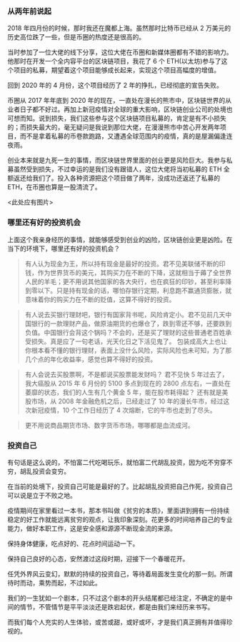 ### 从两年前说起

2018 年四月份的时候，那时我还在魔都上海。虽然那时比特币已经从 2 万美元的历史高位跌了一些，但是币圈的热度还是很高的。

当时参加了一位大佬的线下分享，这位大佬在币圈和新媒体圈都有不错的影响力。他那时在开发一个全内容平台的区块链项目，我花了 6 个 ETH(以太坊)参与了这个项目的私募，期望着这个项目能够成长起来，实现这个项目高幅度的增值。

回到 2020 年的 4 月份，这个项目经历了 2 年的挣扎，已经彻底的宣告失败。

币圈从 2017 年年底到 2020 年的现在，一直处在漫长的熊市中，区块链世界的从业者日子都不好过。再加上新冠疫情对全球的重大影响，区块链创业公司的处境也可想而知。说到损失，我们这些参与这个区块链项目私募的，肯定是有不小损失的；而损失最大的，毫无疑问是我说到那位大佬，在漫漫熊市中苦心开发两年项目，而不是拿着私募的币卷款跑路，又遭遇全球范围内的疫情，真的是屋漏偏逢连夜雨。

创业本来就是九死一生的事情，而区块链世界里面的创业更是风险巨大。我参与私募虽然受到损失，不过幸运的是我们没有跟错人，这位大佬将当初私募的 ETH 全额返还给我们了。投入各种资源把这个项目做了两年，没成功还返还了私募的 ETH，在币圈也算是一股清流了。

<此处应有图片>

### 哪里还有好的投资机会

上面这个我亲身经历的事情，就能够感受到创业的凶险，区块链创业更是凶险。在当下的环境下，哪里还有好的投资机会？

> 有人认为现金为王，所以持有现金是最好的投资。君不见美联储不断的印钱，作为世界货币的美元，其购买力在不断的下降，这就相当于薅了全世界人民的羊毛；更不用说其他国家的各大央行，也在疯狂的印钞，甚至利率降到零以下。只是持有现金的话，哪怕存银行定期，利息跑不赢通货膨胀，就意味着你的购买力在不断的贬值，这算不得好的投资。

> 有人说去买银行理财吧，银行有国家背书呢，风险肯定小。君不见前几天中国银行的一款理财产品，做原油期货的也爆仓了，跌到零还不够，还要跌到负值。中国银行会背这个锅吗？不会的，还是买了理财的这些普通老百姓承受损失。真是应了一句老话，光天化日之下活见鬼了。 包装成高大上也让你根本看不懂的银行理财，表面上没什么风险，实际风险也未可知，为了那几个点的年化收益率，感觉也算不得好的投资。

> 有人会说去买股票啊，不是都说买股票能发财吗？ 君不见快 5 年过去了，我大癌股从 2015 年 6 月份的 5100 多点到现在的 2800 点左右，一直处在萎靡的状态，我们的人生有几个黄金 5 年，能在股市耗得起？ 还有就是美股市场，从 2008 年金融危机之后，已经走过了 10 年的漫长牛市，经过这次新冠疫情，10 个工作日经历了 4 次熔断，它的牛市也走到了尽头。

> 更不用说商品期货市场、数字货币市场，哪哪都是血流成河。

### 投资自己

有句话是这么说的，不怕富二代吃喝玩乐，就怕富二代胡乱投资，因为吃不穷穿不穷，胡乱投资会变穷。

在当前的处境下，投资自己可能是最好的了。比起胡乱投资把自己作死，投资自己可以说是立于不败之地。

疫情期间在家里看过一本书，那本书叫做《贫穷的本质》，里面讲到拥有一份持续稳定的好工作就能远离贫穷的观点，让我印象深刻。花更多的时间培养自己的专业能力，做好本职工作，这是安全感和源源不断现金流的来源。

保持身体健康，吃点好的、花点时间运动一下。

保持自己良好的心态，安然渡过这段时期，迎接下一个春暖花开。

任凭外界风云变幻，默默的持续的投资自己，等待着局面发生变化的那一刻。所谓待时而动，乘势而起，不过如此。

我们的一生犹如一个剧本，只不过这个剧本的开头结尾都已经注定，不确定的是中间的情节，不管情节是平平淡淡还是跌宕起伏，都是由我们来经历来书写。

而我们每个人充实的人生体验，或苦或甜，或好或坏，才是我们真正拥有并值得珍视的。
